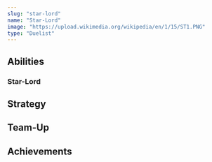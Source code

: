 ```yaml
---
slug: "star-lord"
name: "Star-Lord"
image: "https://upload.wikimedia.org/wikipedia/en/1/15/ST1.PNG"
type: "Duelist"
---
```


[//]: # (TODO: Add description for Star-Lord)
[//]: # (![image]&#40;{{.image}}&#41;)

## Abilities

### Star-Lord

[//]: # (TODO: Add abilities for Star-Lord)

## Strategy

[//]: # (TODO: Add strategy for Star-Lord)

## Team-Up

[//]: # (TODO: Add team-up for Star-Lord)

## Achievements

[//]: # (TODO: Add achievements for Star-Lord)
